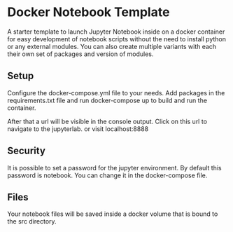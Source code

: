 # Docker Notebook Template
A starter template to launch Jupyter Notebook inside on a docker container for easy development of notebook scripts without the need to install python or any external modules. You can also create multiple variants with each their own set of packages and version of modules.

## Setup
Configure the docker-compose.yml file to your needs. Add packages in the requirements.txt file and run docker-compose up to build and run the container.

After that a url will be visible in the console output. Click on this url to navigate to the jupyterlab. or visit localhost:8888

## Security
It is possible to set a password for the jupyter environment. By default this password is notebook. You can change it in the docker-compose file.

## Files
Your notebook files will be saved inside a docker volume that is bound to the src directory.